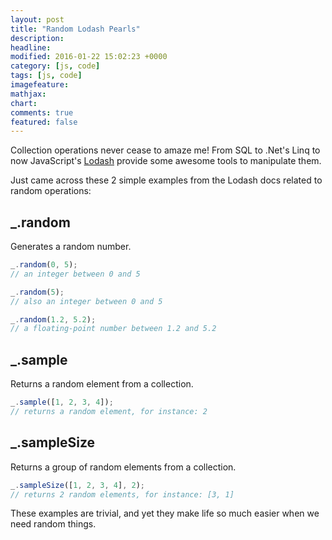 ```yaml
---
layout: post
title: "Random Lodash Pearls"
description:
headline:
modified: 2016-01-22 15:02:23 +0000
category: [js, code]
tags: [js, code]
imagefeature:
mathjax:
chart:
comments: true
featured: false
---
```


Collection operations never cease to amaze me! From SQL to .Net's Linq to now JavaScript's [Lodash](https://lodash.com/) provide some awesome tools to manipulate them.

Just came across these 2 simple examples from the Lodash docs related to random operations:

## _.random

Generates a random number.

```js
_.random(0, 5);
// an integer between 0 and 5

_.random(5);
// also an integer between 0 and 5

_.random(1.2, 5.2);
// a floating-point number between 1.2 and 5.2
```

## _.sample

Returns a random element from a collection.

```js
_.sample([1, 2, 3, 4]);
// returns a random element, for instance: 2
```

## _.sampleSize

Returns a group of random elements from a collection.

```js
_.sampleSize([1, 2, 3, 4], 2);
// returns 2 random elements, for instance: [3, 1]
```

These examples are trivial, and yet they make life so much easier when we need random things.

